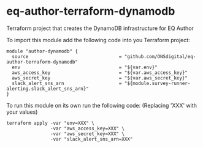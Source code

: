 # eq-author-terraform-dynamodb

Terraform project that creates the DynamoDB infrastructure for EQ Author

To import this module add the following code into you Terraform project:

```
module "author-dynamodb" {
  source                                 = "github.com/ONSdigital/eq-author-terraform-dynamodb"
  env                                    = "${var.env}"
  aws_access_key                         = "${var.aws_access_key}"
  aws_secret_key                         = "${var.aws_secret_key}"
  slack_alert_sns_arn                    = "${module.survey-runner-alerting.slack_alert_sns_arn}"
}
```

To run this module on its own run the following code: (Replacing 'XXX' with your values)

```
terraform apply -var "env=XXX" \
                -var "aws_access_key=XXX" \
                -var "aws_secret_key=XXX" \
                -var "slack_alert_sns_arn=XXX"
```
